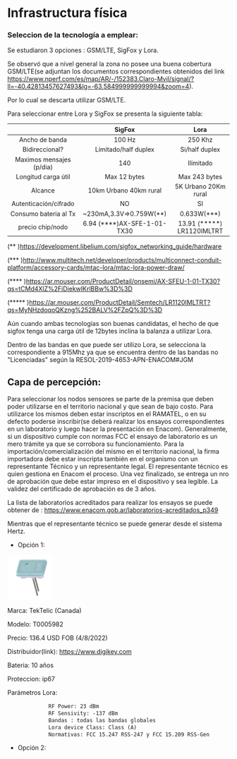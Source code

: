 # Infrastructura física

### Seleccion de la tecnología a emplear:

Se estudiaron 3 opciones : GSM/LTE, SigFox y Lora. 

Se observó que a nivel general la zona no posee una buena cobertura GSM/LTE(se adjuntan los documentos correspondientes obtenidos del link https://www.nperf.com/es/map/AR/-/152383.Claro-Mvil/signal/?ll=-40.42813457627493&lg=-63.584999999999994&zoom=4). 

Por lo cual se descarta utilizar GSM/LTE.

Para seleccionar entre Lora y SigFox se presenta la siguiente tabla:

|                         | SigFox                | Lora             |    
|:-----------------------:|:---------------------:|:----------------:|
| Ancho de banda          | 100 Hz                | 250 Khz          |
| Bidireccional?          | Limitado/half duplex  | Si/half duplex   |  
| Maximos mensajes (p/dia)|  140                  |Ilimitado        |    
| Longitud carga útil     | Max 12 bytes          | Max 243 bytes    |
| Alcance                 | 10km Urbano 40km rural| 5K Urbano 20Km rural |  
| Autenticación/cifrado   | NO   | SI
| Consumo bateria al Tx   |~230mA,3.3V=>0.759W(**) | 0.633W(***)
| precio chip/nodo        | 6.94 (****)AX-SFE-1-01-TX30 | 13.91 (*****) LR1120IMLTRT

(** )https://development.libelium.com/sigfox_networking_guide/hardware

(*** )http://www.multitech.net/developer/products/multiconnect-conduit-platform/accessory-cards/mtac-lora/mtac-lora-power-draw/

(**** )https://ar.mouser.com/ProductDetail/onsemi/AX-SFEU-1-01-TX30?qs=tCMd4XlZ%2FiDiekwIKrlBBw%3D%3D

(***** )https://ar.mouser.com/ProductDetail/Semtech/LR1120IMLTRT?qs=MyNHzdoqoQKzng%252BALV%2FZpQ%3D%3D

Aún cuando ambas tecnologías son buenas candidatas, el hecho de que sigfox tenga una carga útil de 12bytes inclina la balanza a utilizar Lora.

Dentro de las bandas en que puede ser utilizo Lora, se selecciona la correspondiente a 915Mhz ya que se encuentra dentro de las bandas no "Licenciadas" según la RESOL-2019-4653-APN-ENACOM#JGM

## Capa de percepción:
Para seleccionar los nodos sensores se parte de la premisa que deben poder utilizarse en el territorio nacional y que sean de bajo costo.
Para utilizarce los mismos deben estar inscriptos en el RAMATEL, o en su defecto poderse inscribir(se deberá realizar los ensayos correspondientes en un laboratorio y luego hacer la presentación en Enacom). Generalmente, si un dispositivo cumple con normas FCC el ensayo de laboratorio es un mero trámite ya que se corrobora su funcionamiento. Para la importación/comercialización del mismo en el territorio nacional, la firma importadora debe estar inscripta también en el organismo con un representante Técnico y un representante legal. El representante técnico es quien gestiona en Enacom el proceso.
Una vez finalizado, se entrega un nro de aprobación que debe estar impreso en el dispositivo y sea legible. La validez del certificado de aprobación es de 3 años.

La lista de laboratorios acreditados para realizar los ensayos se puede obtener de : https://www.enacom.gob.ar/laboratorios-acreditados_p349

Mientras que el representante técnico se puede generar desde el sistema Hertz. 

* Opción 1: 

<img src="./nodes/sensor1.webp" width="20%">

Marca: TekTelic (Canada)

Modelo: T0005982

Precio: 136.4 USD FOB (4/8/2022)

Distribuidor(link): https://www.digikey.com

Bateria: 10 años

Proteccion: ip67

Parámetros Lora: 

                 RF Power: 23 dBm       
                 RF Sensivity: -137 dBm
                 Bandas : todas las bandas globales
                 Lora device Class: Class (A)
                 Normativas: FCC 15.247 RSS-247 y FCC 15.209 RSS-Gen


* Opción 2:

